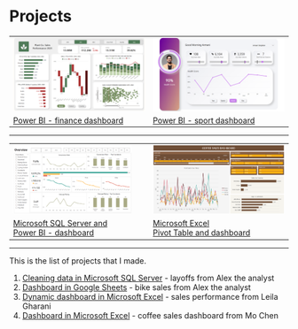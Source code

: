 # Projects

<table>

<tr>
<td>
<a href="https://github.com/VictoriaStetskevych/projects/tree/main/powerBI_dashboards/02_finance_dashboard_power_bi">
  <img src="https://github.com/VictoriaStetskevych/projects/blob/main/powerBI_dashboards/02_finance_dashboard_power_bi/02_finance_image.png?raw=true">
</a>
</td>
<td>
<a href="https://github.com/VictoriaStetskevych/projects/tree/main/powerBI_dashboards/01_sport_dashboard_power_bi">
  <img src="https://github.com/VictoriaStetskevych/projects/blob/main/powerBI_dashboards/01_sport_dashboard_power_bi/01_sport_image.png">
</a>
</td>
</tr>

<tr>
<td>
<a href="https://github.com/VictoriaStetskevych/projects/tree/main/powerBI_dashboards/02_finance_dashboard_power_bi"> Power BI - finance dashboard</a><br>
</td>
<td>
<a href="https://github.com/VictoriaStetskevych/projects/tree/main/powerBI_dashboards/01_sport_dashboard_power_bi"> Power BI - sport dashboard</a><br>
</td>
</tr>
</table>
<hr>

<table>

<tr>
<td>
<a href="https://github.com/VictoriaStetskevych/projects/tree/main/05_sql_powerBI_dashboard_ali_ahmad">
  <img src="https://raw.githubusercontent.com/VictoriaStetskevych/projects/main/05_sql_powerBI_dashboard_ali_ahmad/images/dashboard_01.png" style="width: 90%; height: auto;" alt="Resized Image">
</a>
</td>
<td>
<a href="https://github.com/VictoriaStetskevych/projects/tree/main/04_dashboard_coffee_sales_mo_chen">
  <img src="https://github.com/VictoriaStetskevych/projects/blob/main/04_dashboard_coffee_sales_mo_chen/images/34_dashboard_image.png?raw=true" style="width: 140%; height: auto;" alt="Resized Image">
</a>
</td>
</tr>

<tr>
<td>
<a href="https://github.com/VictoriaStetskevych/projects/tree/main/05_sql_powerBI_dashboard_ali_ahmad"> Microsoft SQL Server and <br> Power BI - dashboard</a><br>
</td>
<td>
<a href="https://github.com/VictoriaStetskevych/projects/tree/main/04_dashboard_coffee_sales_mo_chen"> Microsoft Excel <br> Pivot Table and <dr> dashboard</a><br>
</td>
</tr>
</table>
<hr>



This is the list of projects that I made.

1. [Cleaning data in Microsoft SQL Server](https://github.com/VictoriaStetskevych/projects/tree/main/01_layoffs_alex_the_analyst) - layoffs from Alex the analyst
2. [Dashboard in Google Sheets](https://github.com/VictoriaStetskevych/projects/tree/main/02_bike_sales_alex_the_analyst) - bike sales from Alex the analyst
3. [Dynamic dashboard in Microsoft Excel](https://github.com/VictoriaStetskevych/projects/tree/main/03_dynamic_dashboard_leila_gharani) - sales performance from Leila Gharani
4. [Dashboard in Microsoft Excel](https://github.com/VictoriaStetskevych/projects/tree/main/04_dashboard_coffee_sales_mo_chen) - coffee sales dashboard from Mo Chen
